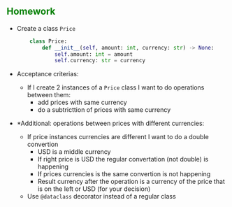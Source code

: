 ## <span style="color:green">Homework</span>

- Create a class `Price`
  ```python
      class Price:
          def __init__(self, amount: int, currency: str) -> None:
              self.amount: int = amount
              self.currency: str = currency
  ```
- Acceptance criterias:

  - If I create 2 instances of a `Price` class I want to do operations between them:
    - add prices with same currency
    - do a subtricttion of prices with same currency

- \*Additional: operations between prices with different currencies:
  - If price instances currencies are different I want to do a double convertion
    - USD is a middle currency
    - If right price is USD the regular convertation (not double) is happening
    - If prices currencies is the same convertion is not happening
    - Result currency after the operation is a currency of the price that is on the left or USD (for your decision)
  - Use `@dataclass` decorator instead of a regular class
